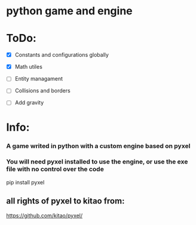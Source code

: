 # python game and engine

# ToDo:

* [x] Constants and configurations globally
* [x] Math utiles
* [ ] Entity managament
* [ ] Collisions and borders
* [ ] Add gravity


# Info:
### A game writed in python with a custom engine based on pyxel
### You will need pyxel installed to use the engine, or use the exe file with no control over the code
 pip install pyxel 
## all rights of pyxel to kitao from:
https://github.com/kitao/pyxel/